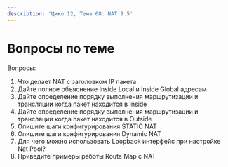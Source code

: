 ```yaml
---
description: 'Цикл 12, Тема 68: NAT 9.5'
---
```


# Вопросы по теме

Вопросы:

1. Что делает NAT с заголовком IP пакета
2. Дайте полное объяснение Inside Local и Inside Global адресам
3. Дайте определение порядку выполнения маршрутизации и трансляции когда пакет находится в Inside
4. Дайте определение порядку выполнения маршрутизации и трансляции когда пакет находится в Outside
5. Опишите шаги конфигурирования STATIC NAT
6. Опишите шаги конфигурирования Dynamic NAT
7. Для чего можно использовать Loopback интерфейс при настройке Nat Pool?
8. Приведите примеры работы Route Map c NAT

